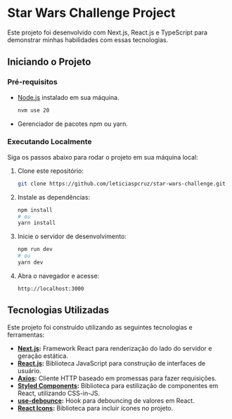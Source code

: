 # Star Wars Challenge Project

Este projeto foi desenvolvido com Next.js, React.js e TypeScript para demonstrar minhas habilidades com essas tecnologias. 

## Iniciando o Projeto

### Pré-requisitos

- [Node.js](https://nodejs.org/) instalado em sua máquina.

    ```bash
    nvm use 20
    ```

- Gerenciador de pacotes npm ou yarn.

### Executando Localmente

Siga os passos abaixo para rodar o projeto em sua máquina local:

1. Clone este repositório:
    ```bash
    git clone https://github.com/leticiaspcruz/star-wars-challenge.git
    ```

2. Instale as dependências:
    ```bash
    npm install
    # ou
    yarn install
    ```

3. Inicie o servidor de desenvolvimento:
    ```bash
    npm run dev
    # ou
    yarn dev
    ```

4. Abra o navegador e acesse:
    ```
    http://localhost:3000
    ```

## Tecnologias Utilizadas

Este projeto foi construído utilizando as seguintes tecnologias e ferramentas:

- **[Next.js](https://nextjs.org/docs):** Framework React para renderização do lado do servidor e geração estática.
- **[React.js](https://react.dev/):** Biblioteca JavaScript para construção de interfaces de usuário.
- **[Axios](https://axios-http.com/):** Cliente HTTP baseado em promessas para fazer requisições.
- **[Styled Components](https://styled-components.com/docs):** Biblioteca para estilização de componentes em React, utilizando CSS-in-JS.
- **[use-debounce](https://www.npmjs.com/package/use-debounce):** Hook para debouncing de valores em React.
- **[React Icons](https://react-icons.github.io/react-icons/):** Biblioteca para incluir ícones no projeto.

